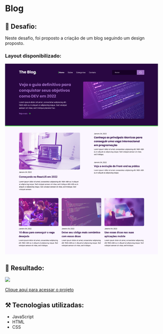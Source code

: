 # Blog

## 🎯 Desafio:

Neste desafio, foi proposto a criação de um blog seguindo um design proposto.
<br>
### Layout disponibilizado:
<img src="./images/layout.png">
<br>

## 🚀 Resultado: 
<img src="./images/resultado.gif">

<a href="https://github.com/braiancalot/blog">Clique aqui para acessar o projeto</a> 


## ⚒️ Tecnologias utilizadas:
* JavaScript
* HTML
* CSS
